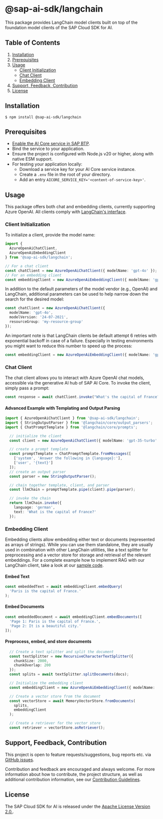 # @sap-ai-sdk/langchain

This package provides LangChain model clients built on top of the foundation model clients of the SAP Cloud SDK for AI.

## Table of Contents

1. [Installation](#installation)
2. [Prerequisites](#prerequisites)
3. [Usage](#usage)
   - [Client Initialization](#client-initialization)
   - [Chat Client](#chat-client)
   - [Embedding Client](#embedding-client)
4. [Support, Feedback, Contribution](#support-feedback-contribution)
5. [License](#license)

## Installation

```
$ npm install @sap-ai-sdk/langchain
```

## Prerequisites

- [Enable the AI Core service in SAP BTP](https://help.sap.com/docs/sap-ai-core/sap-ai-core-service-guide/initial-setup).
- Bind the service to your application.
- Ensure the project is configured with Node.js v20 or higher, along with native ESM support.
- For testing your application locally:
  - Download a service key for your AI Core service instance.
  - Create a `.env` file in the root of your directory.
  - Add an entry `AICORE_SERVICE_KEY='<content-of-service-key>'`.

## Usage

This package offers both chat and embedding clients, currently supporting Azure OpenAI.
All clients comply with [LangChain's interface](https://js.langchain.com/docs/introduction).

### Client Initialization

To initialize a client, provide the model name:

```ts
import {
  AzureOpenAiChatClient,
  AzureOpenAiEmbeddingClient
} from '@sap-ai-sdk/langchain';

// For a chat client
const chatClient = new AzureOpenAiChatClient({ modelName: 'gpt-4o' });
// For an embedding client
const embeddingClient = new AzureOpenAiEmbeddingClient({ modelName: 'gpt-4o' });
```

In addition to the default parameters of the model vendor (e.g., OpenAI) and LangChain, additional parameters can be used to help narrow down the search for the desired model:

```ts
const chatClient = new AzureOpenAiChatClient({
  modelName: 'gpt-4o',
  modelVersion: '24-07-2021',
  resourceGroup: 'my-resource-group'
});
```

An important note is that LangChain clients be default attempt 6 retries with exponential backoff in case of a failure.
Especially in testing environments you might want to reduce this number to speed up the process:

```ts
const embeddingClient = new AzureOpenAiEmbeddingClient({ modelName: 'gpt-4o', maxRetries: 0 });
```

### Chat Client

The chat client allows you to interact with Azure OpenAI chat models, accessible via the generative AI hub of SAP AI Core.
To invoke the client, simply pass a prompt:

```ts
const response = await chatClient.invoke("What's the capital of France?");
```

#### Advanced Example with Templating and Output Parsing

```ts
import { AzureOpenAiChatClient } from '@sap-ai-sdk/langchain';
import { StringOutputParser } from '@langchain/core/output_parsers';
import { ChatPromptTemplate } from '@langchain/core/prompts';

  // initialize the client
  const client = new AzureOpenAiChatClient({ modelName: 'gpt-35-turbo' });

  // create a prompt template
  const promptTemplate = ChatPromptTemplate.fromMessages([
    ['system', 'Answer the following in {language}:'],
    ['user', '{text}']
  ]);
  // create an output parser
  const parser = new StringOutputParser();

  // chain together template, client, and parser
  const llmChain = promptTemplate.pipe(client).pipe(parser);

  // invoke the chain
  return llmChain.invoke({
    language: 'german',
    text: 'What is the capital of France?'
  });
```

### Embedding Client

Embedding clients allow embedding either text or documents (represented as arrays of strings).
While you can use them standalone, they are usually used in combination with other LangChain utilities, like a text splitter for preprocessing and a vector store for storage and retrieval of the relevant embeddings.
For a complete example how to implement RAG with our LangChain client, take a look at our [sample code](https://github.com/SAP/ai-sdk-js/blob/main/sample-code/src/langchain-azure-openai.ts).

#### Embed Text

```ts
const embeddedText = await embeddingClient.embedQuery(
  'Paris is the capital of France.'
);
```

#### Embed Documents

```ts
const embeddedDocument = await embeddingClient.embedDocuments([
  'Page 1: Paris is the capital of France.',
  'Page 2: It is a beautiful city.'
]);
```

#### Preprocess, embed, and store documents

```ts
  // Create a text splitter and split the document
  const textSplitter = new RecursiveCharacterTextSplitter({
    chunkSize: 2000,
    chunkOverlap: 200
  });
  const splits = await textSplitter.splitDocuments(docs);

  // Initialize the embedding client
  const embeddingClient = new AzureOpenAiEmbeddingClient({ modelName: 'text-embedding-ada-002' });

  // Create a vector store from the document
  const vectorStore = await MemoryVectorStore.fromDocuments(
    splits,
    embeddingClient
  );

  // Create a retriever for the vector store
  const retriever = vectorStore.asRetriever();
```

## Support, Feedback, Contribution

This project is open to feature requests/suggestions, bug reports etc. via [GitHub issues](https://github.com/SAP/ai-sdk-js/issues).

Contribution and feedback are encouraged and always welcome. For more information about how to contribute, the project structure, as well as additional contribution information, see our [Contribution Guidelines](https://github.com/SAP/ai-sdk-js/blob/main/CONTRIBUTING.md).

## License

The SAP Cloud SDK for AI is released under the [Apache License Version 2.0.](http://www.apache.org/licenses/).
